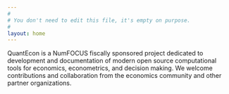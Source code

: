 ```yaml
---
#
# You don't need to edit this file, it's empty on purpose.
#
layout: home
---
```


QuantEcon is a NumFOCUS fiscally sponsored project dedicated to development and documentation of modern open source computational tools for economics, econometrics, and decision making. We welcome contributions and collaboration from the economics community and other partner organizations.